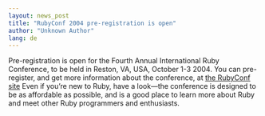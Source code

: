 ```yaml
---
layout: news_post
title: "RubyConf 2004 pre-registration is open"
author: "Unknown Author"
lang: de
---
```


Pre-registration is open for the Fourth Annual International Ruby
Conference, to be held in Reston, VA, USA, October 1-3 2004. You can
pre-register, and get more information about the conference, at [the
RubyConf site][1] Even if you’re new to Ruby, have a look—the conference
is designed to be as affordable as possible, and is a good place to
learn more about Ruby and meet other Ruby programmers and enthusiasts.



[1]: http://www.rubycentral.org/conference 
